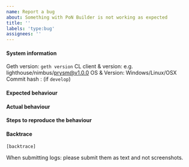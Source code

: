 ```yaml
---
name: Report a bug
about: Something with PoN Builder is not working as expected
title: ''
labels: 'type:bug'
assignees: ''
---
```


#### System information

Geth version: `geth version`
CL client & version: e.g. lighthouse/nimbus/prysm@v1.0.0
OS & Version: Windows/Linux/OSX
Commit hash : (if `develop`)

#### Expected behaviour


#### Actual behaviour


#### Steps to reproduce the behaviour


#### Backtrace

````
[backtrace]
````

When submitting logs: please submit them as text and not screenshots.
